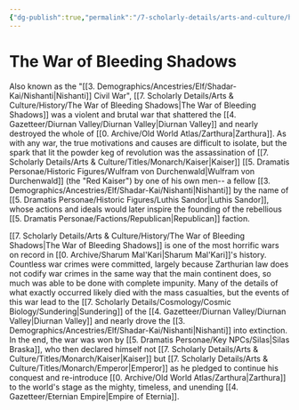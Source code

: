 ```yaml
---
{"dg-publish":true,"permalink":"/7-scholarly-details/arts-and-culture/history/the-war-of-bleeding-shadows/","noteIcon":""}
---
```


# The War of Bleeding Shadows

Also known as the "[[3. Demographics/Ancestries/Elf/Shadar-Kai/Nishanti\|Nishanti]] Civil War", [[7. Scholarly Details/Arts & Culture/History/The War of Bleeding Shadows\|The War of Bleeding Shadows]] was a violent and brutal war that shattered the [[4. Gazetteer/Diurnan Valley/Diurnan Valley\|Diurnan Valley]] and nearly destroyed the whole of [[0. Archive/Old World Atlas/Zarthura\|Zarthura]]. As with any war, the true motivations and causes are difficult to isolate, but the spark that lit the powder keg of revolution was the assassination of [[7. Scholarly Details/Arts & Culture/Titles/Monarch/Kaiser\|Kaiser]] [[5. Dramatis Personae/Historic Figures/Wulfram von Durchenwald\|Wulfram von Durchenwald]] (the "Red Kaiser") by one of his own men-- a fellow [[3. Demographics/Ancestries/Elf/Shadar-Kai/Nishanti\|Nishanti]] by the name of [[5. Dramatis Personae/Historic Figures/Luthis Sandor\|Luthis Sandor]], whose actions and ideals would later inspire the founding of the rebellious [[5. Dramatis Personae/Factions/Republican\|Republican]] faction. 

[[7. Scholarly Details/Arts & Culture/History/The War of Bleeding Shadows\|The War of Bleeding Shadows]] is one of the most horrific wars on record in [[0. Archive/Sharum Mal'Kari\|Sharum Mal'Kari]]'s history. Countless war crimes were committed, largely because Zarthurian law does not codify war crimes in the same way that the main continent does, so much was able to be done with complete impunity. Many of the details of what exactly occurred likely died with the mass casualties, but the events of this war lead to the [[7. Scholarly Details/Cosmology/Cosmic Biology/Sundering\|Sundering]] of the [[4. Gazetteer/Diurnan Valley/Diurnan Valley\|Diurnan Valley]] and nearly drove the [[3. Demographics/Ancestries/Elf/Shadar-Kai/Nishanti\|Nishanti]] into extinction. In the end, the war was won by [[5. Dramatis Personae/Key NPCs/Silas\|Silas Braska]], who then declared himself not [[7. Scholarly Details/Arts & Culture/Titles/Monarch/Kaiser\|Kaiser]] but [[7. Scholarly Details/Arts & Culture/Titles/Monarch/Emperor\|Emperor]] as he pledged to continue his conquest and re-introduce [[0. Archive/Old World Atlas/Zarthura\|Zarthura]] to the world's stage as the mighty, timeless, and unending [[4. Gazetteer/Eternian Empire\|Empire of Eternia]]. 

